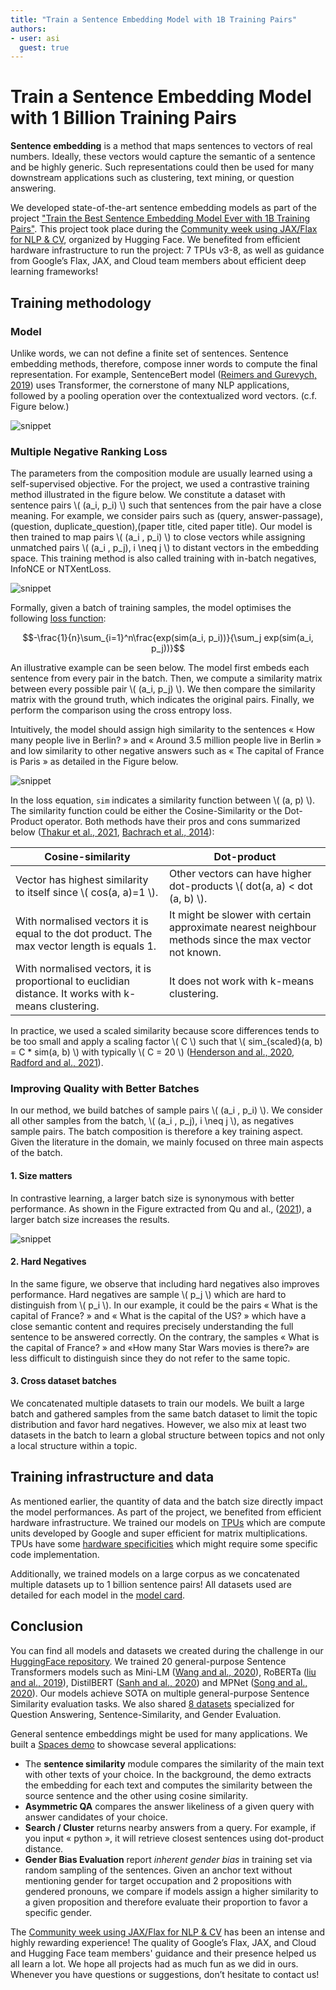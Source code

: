 ```yaml
---
title: "Train a Sentence Embedding Model with 1B Training Pairs"
authors:
- user: asi
  guest: true
---
```


# Train a Sentence Embedding Model with 1 Billion Training Pairs


**Sentence embedding** is a method that maps sentences to vectors of real numbers. Ideally, these vectors would capture the semantic of a sentence and be highly generic. Such representations could then be used for many downstream applications such as clustering, text mining, or question answering.

We developed state-of-the-art sentence embedding models as part of the project ["Train the Best Sentence Embedding Model Ever with 1B Training Pairs"](https://discuss.huggingface.co/t/train-the-best-sentence-embedding-model-ever-with-1b-training-pairs/7354). This project took place during the [Community week using JAX/Flax for NLP & CV](https://discuss.huggingface.co/t/open-to-the-community-community-week-using-jax-flax-for-nlp-cv/7104), organized by Hugging Face.  We benefited from efficient hardware infrastructure to run the project: 7 TPUs v3-8, as well as guidance from Google’s Flax, JAX, and Cloud team members about efficient deep learning frameworks!

## Training methodology

### Model

Unlike words, we can not define a finite set of sentences. Sentence embedding methods, therefore, compose inner words to compute the final representation. For example, SentenceBert model ([Reimers and Gurevych, 2019](https://aclanthology.org/D19-1410.pdf)) uses Transformer, the cornerstone of many NLP applications, followed by a pooling operation over the contextualized word vectors. (c.f. Figure below.)

![snippet](assets/32_1b_sentence_embeddings/model.png)

### Multiple Negative Ranking Loss

The parameters from the composition module are usually learned using a self-supervised objective. For the project, we used a contrastive training method illustrated in the figure below. We constitute a dataset with sentence pairs \\( (a_i, p_i) \\) such that sentences from the pair have a close meaning. For example, we consider pairs such as (query, answer-passage), (question, duplicate_question),(paper title, cited paper title). Our model is then trained to map pairs \\( (a_i , p_i) \\) to close vectors while assigning unmatched pairs \\( (a_i , p_j), i \neq j \\) to distant vectors in the embedding space. This training method is also called training with in-batch negatives, InfoNCE or NTXentLoss.

![snippet](assets/32_1b_sentence_embeddings/contrastive_1.png)

Formally, given a batch of training samples, the model optimises the following [loss function](https://github.com/UKPLab/sentence-transformers/blob/master/sentence_transformers/losses/MultipleNegativesRankingLoss.py):

$$-\frac{1}{n}\sum_{i=1}^n\frac{exp(sim(a_i, p_i))}{\sum_j exp(sim(a_i, p_j))}$$

An illustrative example can be seen below. The model first embeds each sentence from every pair in the batch. Then, we compute a similarity matrix between every possible pair \\( (a_i, p_j) \\). We then compare the similarity matrix with the ground truth, which indicates the original pairs. Finally, we perform the comparison using the cross entropy loss.

Intuitively, the model should assign high similarity to the sentences « How many people live in Berlin? » and « Around 3.5 million people live in Berlin » and low similarity to other negative answers such as « The capital of France is Paris » as detailed in the Figure below.

![snippet](assets/32_1b_sentence_embeddings/contrastive_2.png)

In the loss equation, `sim` indicates a similarity function between \\( (a, p) \\). The similarity function could be either the Cosine-Similarity or the Dot-Product operator. Both methods have their pros and cons summarized below ([Thakur et al., 2021](https://arxiv.org/abs/2104.08663), [Bachrach et al., 2014](https://dl.acm.org/doi/10.1145/2645710.2645741)):

| Cosine-similarity   | Dot-product |
|---------------------|-------------|
| Vector has highest similarity to itself since \\( cos(a, a)=1 \\).  |  Other vectors can have higher dot-products \\( dot(a, a) < dot (a, b) \\). |
| With normalised vectors it is equal to the dot product. The max vector length is equals 1.  | It might be slower with certain approximate nearest neighbour methods since the max vector not known. |
| With normalised vectors, it is proportional to euclidian distance. It works with k-means clustering.  | It does not work with k-means clustering.  |

In practice, we used a scaled similarity because score differences tends to be too small and apply a scaling factor \\( C \\) such that \\( sim_{scaled}(a, b) = C * sim(a, b) \\) with typically \\( C = 20 \\) ([Henderson and al., 2020]([https://doi.org/10.18653/v1/2020.findings-emnlp.196), [Radford and al., 2021](http://proceedings.mlr.press/v139/radford21a.html)).

### Improving Quality with Better Batches

In our method, we build batches of sample pairs \\( (a_i , p_i) \\). We consider all other samples from the batch, \\( (a_i , p_j), i \neq j \\), as negatives sample pairs. The batch composition is therefore a key training aspect. Given the literature in the domain, we mainly focused on three main aspects of the batch.

#### 1. Size matters

In contrastive learning, a larger batch size is synonymous with better performance. As shown in the Figure extracted from Qu and al., ([2021](https://doi.org/10.18653/v1/2021.naacl-main.466)), a larger batch size increases the results.

![snippet](assets/32_1b_sentence_embeddings/batch-size.png)

#### 2. Hard Negatives

In the same figure, we observe that including hard negatives also improves performance. Hard negatives are sample \\( p_j \\) which are hard to distinguish from \\( p_i \\). In our example, it could be the pairs « What is the capital of France? » and « What is the capital of the US? » which have a close semantic content and requires precisely understanding the full sentence to be answered correctly. On the contrary, the samples  « What is the capital of France? » and «How many Star Wars movies is there?» are less difficult to distinguish since they do not refer to the same topic.

#### 3. Cross dataset batches

We concatenated multiple datasets to train our models. We built a large batch and gathered samples from the same batch dataset to limit the topic distribution and favor hard negatives. However, we also mix at least two datasets in the batch to learn a global structure between topics and not only a local structure within a topic.

## Training infrastructure and data

As mentioned earlier, the quantity of data and the batch size directly impact the model performances. As part of the project, we benefited from efficient hardware infrastructure. We trained our models on [TPUs](https://cloud.google.com/tpu) which are compute units developed by Google and super efficient for matrix multiplications. TPUs have some [hardware specificities](https://huggingface.co/docs/accelerate/quicktour.html#training-on-tpu) which might require some specific code implementation.

Additionally, we trained models on a large corpus as we concatenated multiple datasets up to 1 billion sentence pairs! All datasets used are detailed for each model in the [model card](https://huggingface.co/flax-sentence-embeddings/all_datasets_v3_MiniLM-L12).

## Conclusion

You can find all models and datasets we created during the challenge in our [HuggingFace repository](https://huggingface.co/flax-sentence-embeddings). We trained 20 general-purpose Sentence Transformers models such as Mini-LM ([Wang and al., 2020](https://proceedings.neurips.cc/paper/2020/hash/3f5ee243547dee91fbd053c1c4a845aa-Abstract.html)), RoBERTa ([liu and al., 2019](https://arxiv.org/abs/1907.11692 )), DistilBERT ([Sanh and al., 2020](http://arxiv.org/abs/1910.01108)) and MPNet ([Song and al., 2020](https://proceedings.neurips.cc/paper/2020/hash/c3a690be93aa602ee2dc0ccab5b7b67e-Abstract.html)). Our models achieve SOTA on multiple general-purpose Sentence Similarity evaluation tasks. We also shared [8 datasets](https://huggingface.co/flax-sentence-embeddings) specialized for Question Answering, Sentence-Similarity, and Gender Evaluation. 

General sentence embeddings might be used for many applications. We built a [Spaces demo](https://huggingface.co/spaces/flax-sentence-embeddings/sentence-embeddings) to showcase several applications:
* The **sentence similarity** module compares the similarity of the main text with other texts of your choice. In the background, the demo extracts the embedding for each text and computes the similarity between the source sentence and the other using cosine similarity.
* **Asymmetric QA** compares the answer likeliness of a given query with answer candidates of your choice.
* **Search / Cluster** returns nearby answers from a query. For example, if you input « python », it will retrieve closest sentences using dot-product distance.
* **Gender Bias Evaluation** report *inherent gender bias* in training set via random sampling of the sentences. Given an anchor text without mentioning gender for target occupation and 2 propositions with gendered pronouns, we compare if models assign a higher similarity to a given proposition and therefore evaluate their proportion to favor a specific gender.

The [Community week using JAX/Flax for NLP & CV](https://discuss.huggingface.co/t/open-to-the-community-community-week-using-jax-flax-for-nlp-cv/7104) has been an intense and highly rewarding experience! The quality of Google’s Flax, JAX, and Cloud and Hugging Face team members' guidance and their presence helped us all learn a lot. We hope all projects had as much fun as we did in ours. Whenever you have questions or suggestions, don’t hesitate to contact us!
